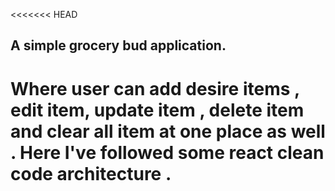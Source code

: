<<<<<<< HEAD

## A simple grocery bud application.

# Where user can add desire items , edit item, update item , delete item and clear all item at one place as well . Here I've followed some react clean code architecture .
